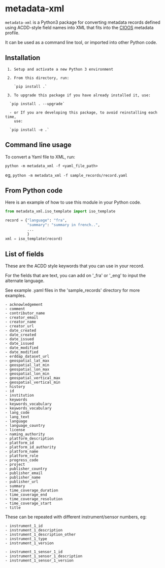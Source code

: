 # metadata-xml

`metadata-xml` is a Python3 package for converting metadata records defined using
ACDD-style field names into XML that fits into the [CIOOS](https://www.cioos.ca)
metadata profile.

It can be used as a command line tool, or imported into other Python code.

## Installation

     1. Setup and activate a new Python 3 environment

     2. From this directory, run:

        `pip install .`

     3. To upgrade this package if you have already installed it, use:

      `pip install . --upgrade`

      - or If you are developing this package, to avoid reinstalling each time,
        use:

      `pip install -e .`

## Command line usage

To convert a Yaml file to XML, run:

`python -m metadata_xml -f <yaml_file_path>`

eg, `python -m metadata_xml -f sample_records/record.yaml`

## From Python code

Here is an example of how to use this module in your Python code.

```python
from metadata_xml.iso_template import iso_template

record = {"language": "fra",
          "summary": "summary in french..",
          ...
          }
xml = iso_template(record)
```

## List of fields

These are the ACDD style keywords that you can use in your record.

For the fields that are text, you can add on '\_fra' or '\_eng' to input the alternate language.

See example .yaml files in the 'sample_records' directory for more examples.

    - acknowledgement
    - comment
    - contributor_name
    - creator_email
    - creator_name
    - creator_url
    - date_created
    - date_created
    - date_issued
    - date_issued
    - date_modified
    - date_modified
    - erddap_dataset_url
    - geospatial_lat_max
    - geospatial_lat_min
    - geospatial_lon_max
    - geospatial_lon_min
    - geospatial_vertical_max
    - geospatial_vertical_min
    - history
    - id
    - institution
    - keywords
    - keywords_vocabulary
    - keywords_vocabulary
    - lang_code
    - lang_text
    - language
    - language_country
    - license
    - naming_authority
    - platform_description
    - platform_id
    - platform_id_authority
    - platform_name
    - platform_role
    - progress_code
    - project
    - publisher_country
    - publisher_email
    - publisher_name
    - publisher_url
    - summary
    - time_coverage_duration
    - time_coverage_end
    - time_coverage_resolution
    - time_coverage_start
    - title

These can be repeated with different instrument/sensor numbers, eg:

    - instrument_1_id
    - instrument_1_description
    - instrument_1_description_other
    - instrument_1_type
    - instrument_1_version

    - instrument_1_sensor_1_id
    - instrument_1_sensor_1_description
    - instrument_1_sensor_1_version
